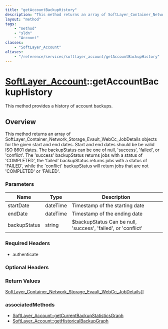 ```yaml
---
title: "getAccountBackupHistory"
description: "This method returns an array of SoftLayer_Container_Network_Storage_Evault_WebCc_JobDetails objects for the given start... "
layout: "method"
tags:
    - "method"
    - "sldn"
    - "Account"
classes:
    - "SoftLayer_Account"
aliases:
    - "/reference/services/softlayer_account/getAccountBackupHistory"
---
```

# [SoftLayer_Account](/reference/services/SoftLayer_Account)::getAccountBackupHistory

This method provides a history of account backups.


## Overview 
This method returns an array of SoftLayer_Container_Network_Storage_Evault_WebCc_JobDetails objects for the given start and end dates. Start and end dates should be be valid ISO 8601 dates. The backupStatus can be one of null, 'success', 'failed', or 'conflict'. The 'success' backupStatus returns jobs with a status of 'COMPLETED', the 'failed' backupStatus returns jobs with a status of 'FAILED', while the 'conflict' backupStatus will return jobs that are not 'COMPLETED' or 'FAILED'. 

### Parameters 
|Name | Type | Description |
| --- | --- | --- |
|startDate| dateTime| Timestamp of the starting date|
|endDate| dateTime| Timestamp of the ending date|
|backupStatus| string| $backupStatus Can be null, 'success', 'failed', or 'conflict'|


### Required Headers
* authenticate

### Optional Headers

### Return Values
<a href='/reference/datatypes/SoftLayer_Container_Network_Storage_Evault_WebCc_JobDetails'>SoftLayer_Container_Network_Storage_Evault_WebCc_JobDetails[] </a>


### associatedMethods

*  [SoftLayer_Account::getCurrentBackupStatisticsGraph](/reference/services/SoftLayer_Account/getCurrentBackupStatisticsGraph )
*  [SoftLayer_Account::getHistoricalBackupGraph](/reference/services/SoftLayer_Account/getHistoricalBackupGraph )

